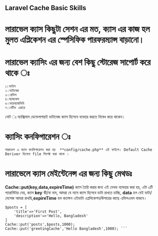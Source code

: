 ## Laravel Cache Basic Skills

# লারাভেল ক্যাস কিছুটা সেশন এর মত, ক্যাস এর কাজ হল মুলত এপ্লিকেশন এর স্পেসিফিক পারফরম্যান্স বাড়ানো।

# লারাভেল ক্যাসিং এর জন্য বেশ কিছু স্টোরেজ সাপোর্ট করে থাকে ঃ
    ১।ফাইল
    ২।ডাটাবেজ
    ৩।রেডিস
    ৪।ম্যামকেস
    ৬।ডায়নামোডিবি
    ৭।নেটিভ এয়ারে
   নোট ঃ ম্যাক্সিমাম ডেভেলাপারই ডাটাবেজ ক্যাস হিসেবে ব্যবহার করতে নিষেধ করে থাকেন।

# ক্যাসিং কনফিগারেশন ঃ
    লারাভেল এ ক্যাস কনফিগারেশন করা হয়  **config/cache.php** এই ফাইলে। Default Cache Deriver হিসেবে file সিলেক্ট করা থাকে ।

# লারাভেলে ক্যাস মেইন্টেনেন্স এর জন্য কিছু মেথডঃ

**Cache::put(key,data,expireTime)** ক্যাস তৈরি করার জন্য এই মেথড ব্যাবহার করা হয়, এটা ৩টি প্যারামিটার নেয়,
ক্যাস **key** কী/বা নাম, আমরা যে নামে ক্যাস হিসেবে ডাটা রাখতে চাচ্ছি, 
**data** হল যেই ডাটা/মেসেজ আমরা রাখছি,**expireTime** হল কতক্ষন এইডাটা এপ্ললিকেশন/ঊসারের কাছে এভিলএবল থাকবে।

``` ##Example :
$posts = [
    'title'=>'First Post',
    'description'=>'Hello, Bangladesh'
]
Cache::put('posts',$posts,1000);
Cache::put('greetingCache','Hello Bangladesh',1000); ```

    

